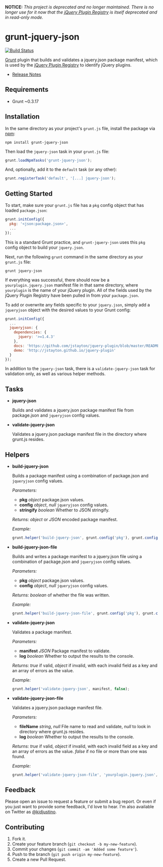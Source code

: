**NOTICE:** _This project is deprecated and no longer maintained. There is no
longer use for it now that the [jQuery Plugin Registry](http://plugins.jquery.com)
is itself deprecated and in read-only mode._

grunt-jquery-json
=================

[![Build Status](https://travis-ci.org/jstayton/grunt-jquery-json.png?branch=master)](https://travis-ci.org/jstayton/grunt-jquery-json)

[Grunt](http://gruntjs.com) plugin that builds and validates a jquery.json
package manifest, which is used by the [jQuery Plugin Registry](http://plugins.jquery.com)
to identify jQuery plugins.

*   [Release Notes](https://github.com/jstayton/grunt-jquery-json/wiki/Release-Notes)

Requirements
------------

*   Grunt ~0.3.17

Installation
------------

In the same directory as your project's `grunt.js` file, install the package via
[npm](https://npmjs.org):

    npm install grunt-jquery-json

Then load the `jquery-json` task in your `grunt.js` file:

```javascript
grunt.loadNpmTasks('grunt-jquery-json');
```

And, optionally, add it to the `default` task (or any other):

```javascript
grunt.registerTask('default', '[...] jquery-json');
```

Getting Started
---------------

To start, make sure your `grunt.js` file has a `pkg` config object that has
loaded `package.json`:

```javascript
grunt.initConfig({
  pkg: '<json:package.json>',
  ...
});
```

This is a standard Grunt practice, and `grunt-jquery-json` uses this `pkg`
config object to build your `jquery.json`.

Next, run the following `grunt` command in the same directory as your `grunt.js`
file:

    grunt jquery-json

If everything was successful, there should now be a `yourplugin.jquery.json`
manifest file in that same directory, where `yourplugin` is the name of your
jQuery plugin. All of the fields used by the jQuery Plugin Registry have been
pulled in from your `package.json`.

To add or overwrite any fields specific to your `jquery.json`, simply add a
`jqueryjson` object with the desired values to your Grunt config:

```javascript
grunt.initConfig({
  ...
  jqueryjson: {
    dependencies: {
      jquery: '>=1.4.3'
    },
    docs: 'https://github.com/jstayton/jquery-plugin/blob/master/README.md',
    demo: 'http://jstayton.github.io/jquery-plugin'
  }
});
```

In addition to the `jquery-json` task, there is a `validate-jquery-json` task
for validation only, as well as various helper methods.

Tasks
-----

*   **jquery-json**

    Builds and validates a jquery.json package manifest file from package.json
    and `jqueryjson` config values.

*   **validate-jquery-json**

    Validates a jquery.json package manifest file in the directory where
    grunt.js resides.

Helpers
-------

*   **build-jquery-json**

    Builds a package manifest using a combination of package.json and
    `jqueryjson` config values.

    _Parameters:_

    *   **pkg** _object_ package.json values.
    *   **config** _object_, _null_ `jqueryjson` config values.
    *   **stringify** _boolean_ Whether to JSON stringify.

    _Returns:_ _object_ or _JSON_ encoded package manifest.

    _Example:_

    ```javascript
    grunt.helper('build-jquery-json', grunt.config('pkg'), grunt.config('jqueryjson'));
    ```

*   **build-jquery-json-file**

    Builds and writes a package manifest to a jquery.json file using a
    combination of package.json and `jqueryjson` config values.

    _Parameters:_

    *   **pkg** _object_ package.json values.
    *   **config** _object_, _null_ `jqueryjson` config values.

    _Returns:_ _boolean_ of whether the file was written.

    _Example:_

    ```javascript
    grunt.helper('build-jquery-json-file', grunt.config('pkg'), grunt.config('jqueryjson'));
    ```

*   **validate-jquery-json**

    Validates a package manifest.

    _Parameters:_

    *   **manifest** _JSON_ Package manifest to validate.
    *   **log** _boolean_ Whether to output the results to the console.

    _Returns:_ _true_ if valid, _object_ if invalid, with each invalid field as
               a key and an array of errors as the value.

    _Example:_

    ```javascript
    grunt.helper('validate-jquery-json', manifest, false);
    ```

*   **validate-jquery-json-file**

    Validates a jquery.json package manifest file.

    _Parameters:_

    *   **fileName** _string_, _null_ File name to read and validate, _null_ to
                                      look in directory where grunt.js resides.
    *   **log** _boolean_ Whether to output the results to the console.

    _Returns:_ _true_ if valid, _object_ if invalid, with each invalid field as
               a key and an array of errors as the value. _false_ if no file or
               more than one was found.

    _Example:_

    ```javascript
    grunt.helper('validate-jquery-json-file', 'yourplugin.jquery.json', false);
    ```

Feedback
--------

Please open an issue to request a feature or submit a bug report. Or even if
you just want to provide some feedback, I'd love to hear. I'm also available on
Twitter as [@kidjustino](https://twitter.com/kidjustino).

Contributing
------------

1.  Fork it.
2.  Create your feature branch (`git checkout -b my-new-feature`).
3.  Commit your changes (`git commit -am 'Added some feature'`).
4.  Push to the branch (`git push origin my-new-feature`).
5.  Create a new Pull Request.

